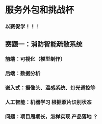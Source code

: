 # 服务外包和挑战杯

### 以赛促学！！！





## 赛题一：消防智能疏散系统

### 前端：可视化（模型制作）

### 后端：数据分析

### 嵌入式：摄像头、温感系统、灯光调控等

### 人工智能：机器学习 根据照片识别状态



### 问题：项目周期长，怎样实现 产品落地 ？









